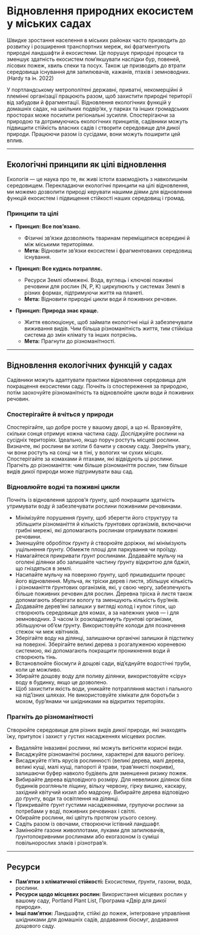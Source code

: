 # Відновлення природних екосистем у міських садах

Швидке зростання населення в міських районах часто призводить до розвитку і розширення транспортних мереж, які фрагментують природні ландшафти й екосистеми. Це порушує природні процеси та зменшує здатність екосистем пом’якшувати наслідки бур, повеней, лісових пожеж, хвиль спеки та посух. Також це призводить до втрати середовища існування для запилювачів, кажанів, птахів і земноводних. (Hardy та ін. 2022)

У портландському метрополітені державні, приватні, некомерційні й племінні організації працюють разом, щоб захистити природні території від забудови й фрагментації. Відновлення екологічних функцій у домашніх садах, на шкільних подвір’ях, у парках та інших громадських просторах може посилити регіональні зусилля. Спостерігаючи за природою та дотримуючись екологічних принципів, садівники можуть підвищити стійкість власних садів і створити середовище для дикої природи. Працюючи разом із сусідами, вони можуть поширити цей вплив.

---

## Екологічні принципи як цілі відновлення

Екологія — це наука про те, як живі істоти взаємодіють з навколишнім середовищем. Перекладаючи екологічні принципи на цілі відновлення, ми можемо дозволити природі керувати нашими діями для відновлення функцій екосистем і підвищення стійкості наших середовищ і громад.

### Принципи та цілі

- **Принцип: Все пов’язано.**  
  - Фізичні зв’язки дозволяють тваринам переміщатися всередині й між міськими територіями.  
  - **Мета:** Відновити зв’язки екосистем і фрагментованих середовищ існування.

- **Принцип: Все кудись потрапляє.**  
  - Ресурси Землі обмежені. Вода, вуглець і ключові поживні речовини для рослин (N, P, K) циркулюють у системах Землі в різних формах, підтримуючи життя на планеті.  
  - **Мета:** Відновити природні цикли води й поживних речовин.

- **Принцип: Природа знає краще.**  
  - Життя еволюціонує, щоб займати екологічні ніші й забезпечувати виживання видів. Чим більша різноманітність життя, тим стійкіша система до змін клімату та інших потрясінь.  
  - **Мета:** Прагнути до різноманітності.

---

## Відновлення екологічних функцій у садах

Садівники можуть адаптувати практики відновлення середовища для покращення екосистеми саду. Почніть із спостереження за природою, потім заохочуйте різноманітність та відновлюйте цикли води й поживних речовин.

### Спостерігайте й вчіться у природи

Спостерігайте, що добре росте у вашому дворі, а що ні. Враховуйте, скільки сонця отримує кожна частина саду. Досліджуйте рослини на сусідніх територіях. Ідеально, якщо поруч ростуть місцеві рослини. Визначте, які рослини ви хотіли б бачити у своєму саду. Зверніть увагу, чи вони ростуть на сонці чи в тіні, у вологих чи сухих місцях. Спостерігайте за комахами й птахами, які відвідують ці рослини. Прагніть до різноманіття: чим більше різноманіття рослин, тим більше видів дикої природи може підтримувати ваш сад.

### Відновлюйте водні та поживні цикли

Почніть із відновлення здоров’я ґрунту, щоб покращити здатність утримувати воду й забезпечувати рослини поживними речовинами.

- Мінімізуйте порушення ґрунту, щоб зберегти його структуру та збільшити різноманіття й кількість ґрунтових організмів, включаючи грибні мережі, які допомагають рослинам отримувати поживні речовини.
- Зменшуйте обробіток ґрунту й створюйте доріжки, які мінімізують ущільнення ґрунту. Обмежте площі для паркування чи проїзду.
- Намагайтеся прикривати ґрунт рослинами. Додавайте мульчу на оголені ділянки або залишайте частину ґрунту відкритою для бджіл, що гніздяться в землі.
- Насипайте мульчу на поверхню ґрунту, щоб пришвидшити процес його відновлення. Мульча, як тріски дерев і листя, збільшує кількість і різноманіття ґрунтових організмів, які, у свою чергу, забезпечують більше поживних речовин для рослин. Деревна тріска й листя також допомагають зберігати вологу та зменшують кількість бур’янів.
- Додавайте дерев’яні залишки у вигляді колод і купок гілок, що створюють середовище для комах, а за належних умов — і для земноводних. З часом їх розкладатимуть ґрунтові організми, збільшуючи об’єм ґрунту. Використовуйте колоди для позначення стежок чи меж квітників.
- Зберігайте воду на ділянці, залишаючи органічні залишки й підстилку на поверхні. Зберігайте великі дерева з розгалуженою кореневою системою, які допомагають покращити проникнення води й створюють тінь.
- Встановлюйте біосмуги й дощові сади, від’єднуйте водостічні труби, коли це можливо.
- Збирайте дощову воду для поливу ділянки, використовуйте «сіру» воду в будинку, якщо це дозволено.
- Щоб захистити якість води, уникайте потрапляння мастил і пального на під’їзних шляхах. Не використовуйте хімікати для боротьби з мохом, бур’янами чи шкідниками на відкритих територіях.

### Прагніть до різноманітності

Створюйте середовище для різних видів дикої природи, які знаходять їжу, притулок і захист у густих насадженнях місцевих рослин.

- Видаляйте інвазивні рослини, які можуть витісняти корисні види.
- Висаджуйте різноманітні рослини, характерні для вашого регіону.
- Висаджуйте п’ять ярусів рослинності (великі дерева, малі дерева, великі кущі, малі кущі, папороті й трави, трав’янисті покриви), залишаючи буфер навколо будівель для зменшення ризику пожеж.
- Вибирайте дерева відповідного розміру. Для невеликих ділянок біля будинків розгляньте ліщину, вільху червону, гірку вишню, каскару, західний квітучий кизил або мадрону. Вибирайте дерева відповідно до ґрунту, води та освітлення на ділянці.
- Прикривайте ґрунт густими насадженнями, групуючи рослини за потребами у воді, поживних речовинах і світлі.
- Обирайте рослини, які цвітуть протягом усього сезону.
- Садіть разом із овочами, створюючи їстівний ландшафт.
- Замінюйте газони живоплотами, луками для запилювачів, ґрунтопокривними рослинами або екогазоном із суміші повільнорослих злаків і різнотрав’я.

---

## Ресурси

- **Пам’ятки з кліматичної стійкості:** Екосистеми, ґрунти, газони, вода, рослини.
- **Ресурси щодо місцевих рослин:** Використання місцевих рослин у вашому саду, Portland Plant List, Програма «Двір для дикої природи».
- **Інші пам’ятки:** Ландшафти, стійкі до пожеж, інтегроване управління шкідниками для домашніх садів, додавання біосмуг, додавання дощового саду.
